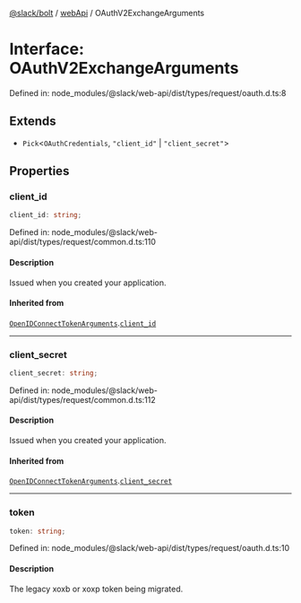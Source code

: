 [@slack/bolt](../../../../index.md) / [webApi](../index.md) / OAuthV2ExchangeArguments

# Interface: OAuthV2ExchangeArguments

Defined in: node\_modules/@slack/web-api/dist/types/request/oauth.d.ts:8

## Extends

- `Pick`\<`OAuthCredentials`, `"client_id"` \| `"client_secret"`\>

## Properties

### client\_id

```ts
client_id: string;
```

Defined in: node\_modules/@slack/web-api/dist/types/request/common.d.ts:110

#### Description

Issued when you created your application.

#### Inherited from

[`OpenIDConnectTokenArguments`](OpenIDConnectTokenArguments.md).[`client_id`](OpenIDConnectTokenArguments.md#client_id)

***

### client\_secret

```ts
client_secret: string;
```

Defined in: node\_modules/@slack/web-api/dist/types/request/common.d.ts:112

#### Description

Issued when you created your application.

#### Inherited from

[`OpenIDConnectTokenArguments`](OpenIDConnectTokenArguments.md).[`client_secret`](OpenIDConnectTokenArguments.md#client_secret)

***

### token

```ts
token: string;
```

Defined in: node\_modules/@slack/web-api/dist/types/request/oauth.d.ts:10

#### Description

The legacy xoxb or xoxp token being migrated.
